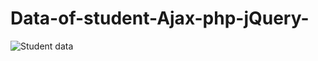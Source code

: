 # Data-of-student-Ajax-php-jQuery-

![Student data](https://user-images.githubusercontent.com/63077892/98611970-c8724600-22fb-11eb-8ba0-1f20f8f3480f.JPG)
